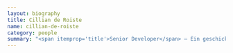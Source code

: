 ```yaml
---
layout: biography
title: Cillian de Roiste
name: cillian-de-roiste
category: people
summary: "<span itemprop='title'>Senior Developer</span> — Ein geschickter, kontinuierlicher Integration-Tester, Python-Veteran, eklektischer Digitalist und leidenschaftlicher Nix-Enthusiast."
---
```


